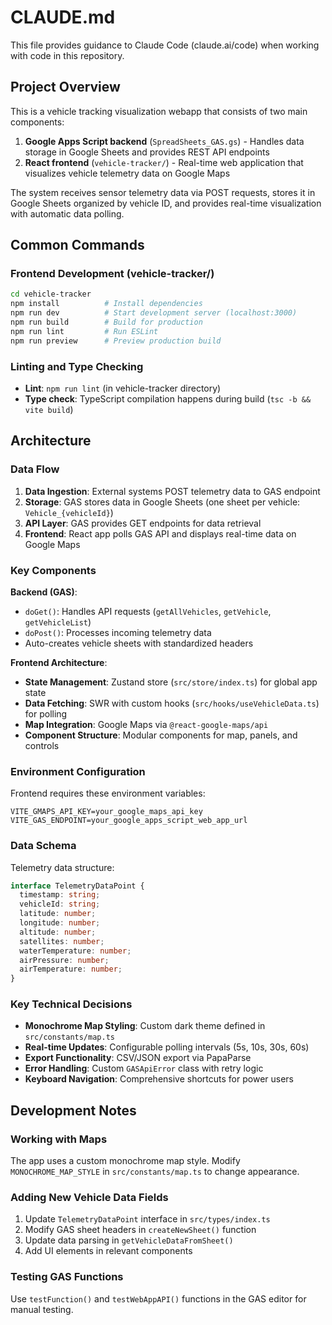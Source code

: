 # CLAUDE.md

This file provides guidance to Claude Code (claude.ai/code) when working with code in this repository.

## Project Overview

This is a vehicle tracking visualization webapp that consists of two main components:
1. **Google Apps Script backend** (`SpreadSheets_GAS.gs`) - Handles data storage in Google Sheets and provides REST API endpoints
2. **React frontend** (`vehicle-tracker/`) - Real-time web application that visualizes vehicle telemetry data on Google Maps

The system receives sensor telemetry data via POST requests, stores it in Google Sheets organized by vehicle ID, and provides real-time visualization with automatic data polling.

## Common Commands

### Frontend Development (vehicle-tracker/)
```bash
cd vehicle-tracker
npm install          # Install dependencies
npm run dev          # Start development server (localhost:3000)
npm run build        # Build for production
npm run lint         # Run ESLint
npm run preview      # Preview production build
```

### Linting and Type Checking
- **Lint**: `npm run lint` (in vehicle-tracker directory)
- **Type check**: TypeScript compilation happens during build (`tsc -b && vite build`)

## Architecture

### Data Flow
1. **Data Ingestion**: External systems POST telemetry data to GAS endpoint
2. **Storage**: GAS stores data in Google Sheets (one sheet per vehicle: `Vehicle_{vehicleId}`)
3. **API Layer**: GAS provides GET endpoints for data retrieval
4. **Frontend**: React app polls GAS API and displays real-time data on Google Maps

### Key Components

**Backend (GAS)**:
- `doGet()`: Handles API requests (`getAllVehicles`, `getVehicle`, `getVehicleList`)
- `doPost()`: Processes incoming telemetry data
- Auto-creates vehicle sheets with standardized headers

**Frontend Architecture**:
- **State Management**: Zustand store (`src/store/index.ts`) for global app state
- **Data Fetching**: SWR with custom hooks (`src/hooks/useVehicleData.ts`) for polling
- **Map Integration**: Google Maps via `@react-google-maps/api`
- **Component Structure**: Modular components for map, panels, and controls

### Environment Configuration
Frontend requires these environment variables:
```
VITE_GMAPS_API_KEY=your_google_maps_api_key
VITE_GAS_ENDPOINT=your_google_apps_script_web_app_url
```

### Data Schema
Telemetry data structure:
```typescript
interface TelemetryDataPoint {
  timestamp: string;
  vehicleId: string;
  latitude: number;
  longitude: number;
  altitude: number;
  satellites: number;
  waterTemperature: number;
  airPressure: number;
  airTemperature: number;
}
```

### Key Technical Decisions
- **Monochrome Map Styling**: Custom dark theme defined in `src/constants/map.ts`
- **Real-time Updates**: Configurable polling intervals (5s, 10s, 30s, 60s)
- **Export Functionality**: CSV/JSON export via PapaParse
- **Error Handling**: Custom `GASApiError` class with retry logic
- **Keyboard Navigation**: Comprehensive shortcuts for power users

## Development Notes

### Working with Maps
The app uses a custom monochrome map style. Modify `MONOCHROME_MAP_STYLE` in `src/constants/map.ts` to change appearance.

### Adding New Vehicle Data Fields
1. Update `TelemetryDataPoint` interface in `src/types/index.ts`
2. Modify GAS sheet headers in `createNewSheet()` function
3. Update data parsing in `getVehicleDataFromSheet()`
4. Add UI elements in relevant components

### Testing GAS Functions
Use `testFunction()` and `testWebAppAPI()` functions in the GAS editor for manual testing.